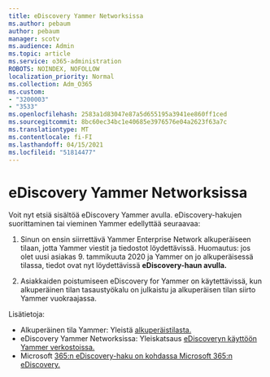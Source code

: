 ```yaml
---
title: eDiscovery Yammer Networksissa
ms.author: pebaum
author: pebaum
manager: scotv
ms.audience: Admin
ms.topic: article
ms.service: o365-administration
ROBOTS: NOINDEX, NOFOLLOW
localization_priority: Normal
ms.collection: Adm_O365
ms.custom:
- "3200003"
- "3533"
ms.openlocfilehash: 2583a1d83047e87a5d655195a3941ee860ff1ced
ms.sourcegitcommit: 8bc60ec34bc1e40685e3976576e04a2623f63a7c
ms.translationtype: MT
ms.contentlocale: fi-FI
ms.lasthandoff: 04/15/2021
ms.locfileid: "51814477"
---
```

# <a name="ediscovery-in-yammer-networks"></a>eDiscovery Yammer Networksissa

Voit nyt etsiä sisältöä eDiscovery Yammer avulla.  eDiscovery-hakujen suorittaminen tai vieminen Yammer edellyttää seuraavaa:

1. Sinun on ensin siirrettävä Yammer Enterprise Network alkuperäiseen tilaan, jotta Yammer viestit ja tiedostot löydettävissä. Huomautus: jos olet uusi asiakas 9. tammikuuta 2020 ja Yammer on jo alkuperäisessä tilassa, tiedot ovat nyt löydettävissä **eDiscovery-haun avulla.**

2. Asiakkaiden poistumiseen eDiscovery for Yammer on käytettävissä, kun alkuperäinen tilan tasaustyökalu on julkaistu ja alkuperäisen tilan siirto Yammer vuokraajassa.

Lisätietoja:

- Alkuperäinen tila Yammer: Yleistä [alkuperäistilasta.](https://docs.microsoft.com/yammer/configure-your-yammer-network/overview-native-mode)
- eDiscovery Yammer Networksissa: Yleiskatsaus [eDiscoveryn käyttöön Yammer verkostoissa.](https://docs.microsoft.com/yammer/manage-security-and-compliance/overview-of-ediscovery)
- Microsoft [365:n eDiscovery-haku on kohdassa Microsoft 365:n eDiscovery.](https://docs.microsoft.com/microsoft-365/compliance/ediscovery)
